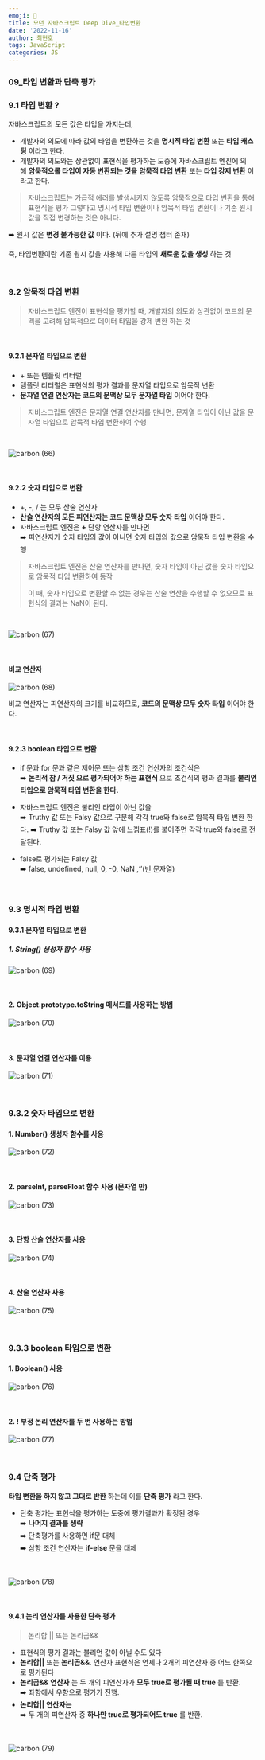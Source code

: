 ```yaml
---
emoji: 📖
title: 모던 자바스크립트 Deep Dive_타입변환
date: '2022-11-16'
author: 최현호
tags: JavaScript
categories: JS
---
```


### 09\_타입 변환과 단축 평가

### 9.1 타입 변환 ?

자바스크립트의 모든 값은 타입을 가지는데,

- 개발자의 의도에 따라 값의 타입을 변환하는 것을 **명시적 타입 변환**</span> 또는 **타입 캐스팅**</span> 이라고 한다.
- 개발자의 의도와는 상관없이 표현식을 평가하는 도중에 자바스크립트 엔진에 의해 **암묵적으롤 타입이 자동 변환되는 것을** **암묵적 타입 변환**</span> 또는 **타입 강제 변환**</span> 이라고 한다.

> 자바스크립트는 가급적 에러를 발생시키지 않도록 암묵적으로 타입 변환을 통해 표현식을 평가
> 그렇다고 명시적 타입 변환이나 암묵적 타입 변환이나 기존 원시값을 직접 변경하는 것은 아니다.

➡️ 원시 값은 **변경 불가능한 값**</span> 이다. (뒤에 추가 설명 챕터 존재)

즉, 타입변환이란 기존 원시 값을 사용해 다른 타입의 **새로운 값을 생성** 하는 것

<br>

### 9.2 암묵적 타입 변환

> 자바스크립트 엔진이 표현식을 평가할 때, 개발자의 의도와 상관없이 코드의 문맥을 고려해 암묵적으로 데이터 타입을 강제 변환 하는 것

<br>

#### 9.2.1 문자열 타입으로 변환

- + 또는 템플릿 리터럴
- 템플릿 리터럴은 표현식의 평가 결과를 문자열 타입으로 암묵적 변환
- **문자열 연결 연산자는 코드의 문맥상 모두 문자열 타입**</span> 이어야 한다.

> 자바스크립트 엔진은 문자열 연결 연산자를 만나면, 문자열 타입이 아닌 값을 문자열 타입으로 암묵적 타입 변환하여 수행

<br>

![carbon (66)](https://user-images.githubusercontent.com/87301268/224913463-0e45feea-5586-469a-afed-993a819c1732.png)

<br>

#### 9.2.2 숫자 타입으로 변환

- +, -, / 는 모두 산술 연산자
- **산술 연산자의 모든 피연산자는 코드 문맥상 모두 숫자 타입**</span> 이어야 한다.
- 자바스크립트 엔진은 **+** 단항 연산자를 만나면  
  ➡️ 피연산자가 숫자 타입의 값이 아니면 숫자 타입의 값으로 암묵적 타입 변환을 수행

> 자바스크립트 엔진은 산술 연산자를 만나면, 숫자 타입이 아닌 값을 숫자 타입으로 암묵적 타입 변환하여 동작
>
> 이 때, 숫자 타입으로 변환할 수 없는 경우는 산술 연산을 수행할 수 없으므로 표현식의 결과는 NaN이 된다.

<br>

![carbon (67)](https://user-images.githubusercontent.com/87301268/224913469-976b7d0f-ed7f-4aae-9d77-04fe5f30a821.png)

<br>

#### **비교 연산자**

![carbon (68)](https://user-images.githubusercontent.com/87301268/224913470-ab708d8c-7b10-42b3-84c6-f9558126950b.png)

비교 연산자는 피연산자의 크기를 비교하므로, **코드의 문맥상 모두 숫자 타입**</span> 이어야 한다.

<br>

#### 9.2.3 boolean 타입으로 변환

- if 문과 for 문과 같은 제어문 또는 삼항 조건 연산자의 조건식은  
  ➡️ **논리적 참 / 거짓 으로 평가되어야 하는 표현식**</span> 으로 조건식의 평과 결과를 **불리언 타입으로 암묵적 타입 변환을 한다.**</span>

- 자바스크립트 엔진은 불리언 타입이 아닌 값을  
  ➡️ Truthy 값 또는 Falsy 값으로 구분해 각각 true와 false로 암묵적 타입 변환 한다.
  ➡️ Truthy 값 또는 Falsy 값 앞에 느낌표(!)를 붙어주면 각각 true와 false로 전달된다.

- false로 평가되는 Falsy 값  
  ➡️ false, undefined, null, 0, -0, NaN ,‘’(빈 문자열)

<br>

### 9.3 명시적 타입 변환

#### 9.3.1 문자열 타입으로 변환

##### 1. String() 생성자 함수 사용

![carbon (69)](https://user-images.githubusercontent.com/87301268/224913472-38470730-e7ac-4cec-a3db-ccb128c101fa.png)

<br>

#### 2\. Object.prototype.toString 메서드를 사용하는 방법

![carbon (70)](https://user-images.githubusercontent.com/87301268/224913475-d1743da9-9746-4702-b082-293de4d4d064.png)

<br>

#### 3\. 문자열 연결 연산자를 이용

![carbon (71)](https://user-images.githubusercontent.com/87301268/224913480-f6f849fd-38d0-45e8-bdb3-4a6aa993fdf3.png)

<br>

### 9.3.2 숫자 타입으로 변환

#### 1\. Number() 생성자 함수를 사용

![carbon (72)](https://user-images.githubusercontent.com/87301268/224913481-40ceeb6e-2979-4e21-866c-2623fddd6fd5.png)

<br>

#### 2\. parseInt, parseFloat 함수 사용 (문자열 만)

![carbon (73)](https://user-images.githubusercontent.com/87301268/224913482-f3a1413c-4c51-496d-9454-8df48959df44.png)

<br>

#### 3\. 단항 산술 연산자를 사용

![carbon (74)](https://user-images.githubusercontent.com/87301268/224913484-abba2b29-f75c-4219-88d9-27b838f3aff4.png)

<br>

#### 4\. 산술 연산자 사용

![carbon (75)](https://user-images.githubusercontent.com/87301268/224913485-ed85e536-1089-4088-97fb-fff3883fadc8.png)

<br>

### 9.3.3 boolean 타입으로 변환

#### 1\. Boolean() 사용

![carbon (76)](https://user-images.githubusercontent.com/87301268/224915171-09d2a896-8088-4e52-bd16-f112b76bc0f5.png)

<br>

#### 2\. ! 부정 논리 연산자를 두 번 사용하는 방법

![carbon (77)](https://user-images.githubusercontent.com/87301268/224915180-84cda1df-462d-4679-b1c7-f827cd395476.png)

<br>

### 9.4 단축 평가

**타입 변환을 하지 않고 그대로 반환**</span> 하는데 이를 **단축 평가**</span> 라고 한다.

- 단축 평가는 표현식을 평가하는 도중에 평가결과가 확정된 경우  
  ➡️ **나머지 결과를 생략**  
  ➡️ 단축평가를 사용하면 if문 대체  
  ➡️ 삼항 조건 연산자는 **if-else** 문을 대체</span>

<br>

![carbon (78)](https://user-images.githubusercontent.com/87301268/224915184-b95360e1-c4f4-4a82-8880-df3643792acc.png)

<br>

#### 9.4.1 논리 연산자를 사용한 단축 평가

> 논리합 || 또는 논리곱&&

- 표현식의 평가 결과는 불리언 값이 아닐 수도 있다
- **논리합||** 또는 **논리곱&&**. 연산자 표현식은 언제나 2개의 피연산자 중 어느 한쪽으로 평가</span>된다
- **논리곱&& 연산자** 는 두 개의 피연산자가 **모두 true로 평가될 때 true** 를 반환.  
  ➡️ 좌항에서 우항으로 평가가 진행.
- **논리합|| 연산자는**  
  ➡️ 두 개의 피연산자 중 **하나만 true로 평가되어도 true** 를 반환.

<br>

![carbon (79)](https://user-images.githubusercontent.com/87301268/224915251-6ce8aeec-a94b-4d04-b27b-ff1c83848e29.png)

<br>

```toc

```

